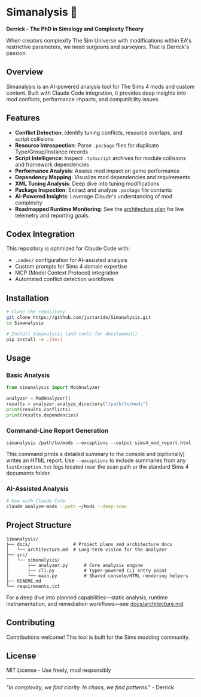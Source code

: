 # Simanalysis 🔬

**Derrick - The PhD in Simology and Complexity Theory**

When creators complexify The Sim Universe with modifications within EA's restrictive parameters, we need surgeons and surveyors. That is Derrick's passion.

## Overview

Simanalysis is an AI-powered analysis tool for The Sims 4 mods and custom content. Built with Claude Code integration, it provides deep insights into mod conflicts, performance impacts, and compatibility issues.

## Features

- **Conflict Detection**: Identify tuning conflicts, resource overlaps, and script collisions
- **Resource Introspection**: Parse `.package` files for duplicate Type/Group/Instance records
- **Script Intelligence**: Inspect `.ts4script` archives for module collisions and framework dependencies
- **Performance Analysis**: Assess mod impact on game performance
- **Dependency Mapping**: Visualize mod dependencies and requirements
- **XML Tuning Analysis**: Deep dive into tuning modifications
- **Package Inspection**: Extract and analyze `.package` file contents
- **AI-Powered Insights**: Leverage Claude's understanding of mod complexity
- **Roadmapped Runtime Monitoring**: See the [architecture plan](docs/architecture.md) for live telemetry and reporting goals.

## Codex Integration

This repository is optimized for Claude Code with:
- `.codex/` configuration for AI-assisted analysis
- Custom prompts for Sims 4 domain expertise
- MCP (Model Context Protocol) integration
- Automated conflict detection workflows

## Installation

```bash
# Clone the repository
git clone https://github.com/justaride/Simanalysis.git
cd Simanalysis

# Install Simanalysis (and tools for development)
pip install -e .[dev]
```

## Usage

### Basic Analysis
```python
from simanalysis import ModAnalyzer

analyzer = ModAnalyzer()
results = analyzer.analyze_directory("/path/to/mods")
print(results.conflicts)
print(results.dependencies)
```

### Command-Line Report Generation
```
simanalysis /path/to/mods --exceptions --output sims4_mod_report.html
```

This command prints a detailed summary to the console and (optionally) writes
an HTML report. Use `--exceptions` to include summaries from any
`lastException.txt` logs located near the scan path or the standard Sims 4
documents folder.

### AI-Assisted Analysis
```bash
# Use with Claude Code
claude analyze-mods --path ~/Mods --deep-scan
```

## Project Structure

```
Simanalysis/
├── docs/                # Project plans and architecture docs
│   └── architecture.md  # Long-term vision for the analyzer
├── src/
│   └── simanalysis/
│       ├── analyzer.py      # Core analysis engine
│       ├── cli.py           # Typer-powered CLI entry point
│       └── main.py          # Shared console/HTML rendering helpers
├── README.md
└── requirements.txt
```

For a deep dive into planned capabilities—static analysis, runtime instrumentation, and remediation workflows—see [docs/architecture.md](docs/architecture.md).

## Contributing

Contributions welcome! This tool is built for the Sims modding community.

## License

MIT License - Use freely, mod responsibly

---

*"In complexity, we find clarity. In chaos, we find patterns."* - Derrick
